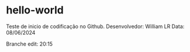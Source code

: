 # hello-world
Teste de inicio de codificação no Github.
Desenvolvedor: William LR
Data: 08/06/2024

Branche edit: 20:15
